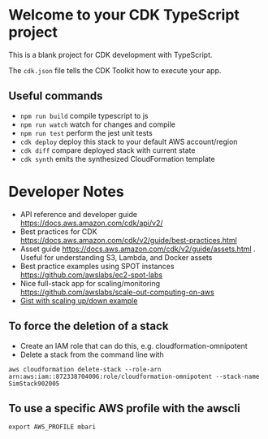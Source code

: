
# Welcome to your CDK TypeScript project

This is a blank project for CDK development with TypeScript.

The `cdk.json` file tells the CDK Toolkit how to execute your app.

## Useful commands

* `npm run build`   compile typescript to js
* `npm run watch`   watch for changes and compile
* `npm run test`    perform the jest unit tests
* `cdk deploy`      deploy this stack to your default AWS account/region
* `cdk diff`        compare deployed stack with current state
* `cdk synth`       emits the synthesized CloudFormation template


# Developer Notes
- API reference and developer guide https://docs.aws.amazon.com/cdk/api/v2/
- Best practices for CDK https://docs.aws.amazon.com/cdk/v2/guide/best-practices.html
- Asset guide https://docs.aws.amazon.com/cdk/v2/guide/assets.html . Useful for understanding S3, Lambda, and Docker assets
- Best practice examples using SPOT instances https://github.com/awslabs/ec2-spot-labs
- Nice full-stack app for scaling/monitoring https://github.com/awslabs/scale-out-computing-on-aws
- [Gist with scaling up/down example](https://gist.githubusercontent.com/gandroz/1927f37bdb1427fdf0c641b8bbcd6f3d/raw/a42dcd4cee496090c87b03d68c0b22c02d358ffe/my_stack.py)
  

## To force the deletion of a stack

- Create an IAM role that can do this, e.g. cloudformation-omnipotent
- Delete a stack from the command line with

```
aws cloudformation delete-stack --role-arn arn:aws:iam::872338704006:role/cloudformation-omnipotent --stack-name SimStack902005

```
## To use a specific AWS profile with the awscli
```
export AWS_PROFILE mbari
```
